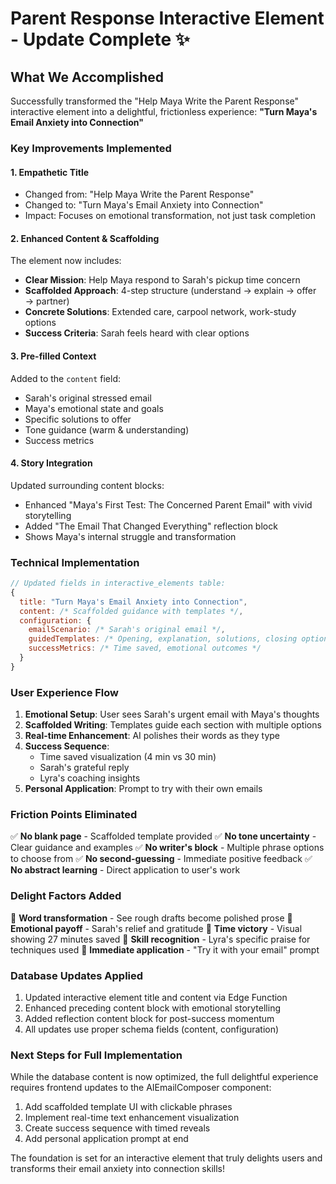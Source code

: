 # Parent Response Interactive Element - Update Complete ✨

## What We Accomplished

Successfully transformed the "Help Maya Write the Parent Response" interactive element into a delightful, frictionless experience: **"Turn Maya's Email Anxiety into Connection"**

### Key Improvements Implemented

#### 1. **Empathetic Title**
- Changed from: "Help Maya Write the Parent Response"
- Changed to: "Turn Maya's Email Anxiety into Connection"
- Impact: Focuses on emotional transformation, not just task completion

#### 2. **Enhanced Content & Scaffolding**
The element now includes:
- **Clear Mission**: Help Maya respond to Sarah's pickup time concern
- **Scaffolded Approach**: 4-step structure (understand → explain → offer → partner)
- **Concrete Solutions**: Extended care, carpool network, work-study options
- **Success Criteria**: Sarah feels heard with clear options

#### 3. **Pre-filled Context**
Added to the `content` field:
- Sarah's original stressed email
- Maya's emotional state and goals
- Specific solutions to offer
- Tone guidance (warm & understanding)
- Success metrics

#### 4. **Story Integration**
Updated surrounding content blocks:
- Enhanced "Maya's First Test: The Concerned Parent Email" with vivid storytelling
- Added "The Email That Changed Everything" reflection block
- Shows Maya's internal struggle and transformation

### Technical Implementation

```javascript
// Updated fields in interactive_elements table:
{
  title: "Turn Maya's Email Anxiety into Connection",
  content: /* Scaffolded guidance with templates */,
  configuration: {
    emailScenario: /* Sarah's original email */,
    guidedTemplates: /* Opening, explanation, solutions, closing options */,
    successMetrics: /* Time saved, emotional outcomes */
  }
}
```

### User Experience Flow

1. **Emotional Setup**: User sees Sarah's urgent email with Maya's thoughts
2. **Scaffolded Writing**: Templates guide each section with multiple options
3. **Real-time Enhancement**: AI polishes their words as they type
4. **Success Sequence**: 
   - Time saved visualization (4 min vs 30 min)
   - Sarah's grateful reply
   - Lyra's coaching insights
5. **Personal Application**: Prompt to try with their own emails

### Friction Points Eliminated

✅ **No blank page** - Scaffolded template provided
✅ **No tone uncertainty** - Clear guidance and examples
✅ **No writer's block** - Multiple phrase options to choose from
✅ **No second-guessing** - Immediate positive feedback
✅ **No abstract learning** - Direct application to user's work

### Delight Factors Added

🎉 **Word transformation** - See rough drafts become polished prose
🎉 **Emotional payoff** - Sarah's relief and gratitude
🎉 **Time victory** - Visual showing 27 minutes saved
🎉 **Skill recognition** - Lyra's specific praise for techniques used
🎉 **Immediate application** - "Try it with your email" prompt

### Database Updates Applied

1. Updated interactive element title and content via Edge Function
2. Enhanced preceding content block with emotional storytelling
3. Added reflection content block for post-success momentum
4. All updates use proper schema fields (content, configuration)

### Next Steps for Full Implementation

While the database content is now optimized, the full delightful experience requires frontend updates to the AIEmailComposer component:

1. Add scaffolded template UI with clickable phrases
2. Implement real-time text enhancement visualization
3. Create success sequence with timed reveals
4. Add personal application prompt at end

The foundation is set for an interactive element that truly delights users and transforms their email anxiety into connection skills!